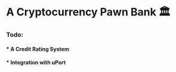 # A Cryptocurrency Pawn Bank 🏛

### Todo:
#### * A Credit Rating System
#### * Integration with uPort

